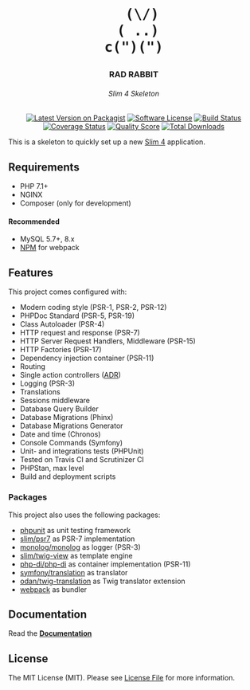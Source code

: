 <h1 align="center">
<pre>
  (\/)
 ( ..)
c(")(")
</pre>
</h1>

<h3 align="center">RAD RABBIT</h3>
<h6 align="center">Slim 4 Skeleton</h6>

<div align="center">

  [![Latest Version on Packagist](https://img.shields.io/github/release/nalyk/rad-rabbit.svg)](https://packagist.org/packages/nalyk/rad-rabbit)
  [![Software License](https://img.shields.io/badge/license-MIT-brightgreen.svg)](LICENSE.md)
  [![Build Status](https://github.com/nalyk/rad-rabbit/workflows/PHP/badge.svg)](https://github.com/nalyk/rad-rabbit/actions)
  [![Coverage Status](https://img.shields.io/scrutinizer/coverage/g/nalyk/rad-rabbit.svg)](https://scrutinizer-ci.com/g/nalyk/rad-rabbit/code-structure)
  [![Quality Score](https://img.shields.io/scrutinizer/quality/g/nalyk/rad-rabbit.svg)](https://scrutinizer-ci.com/g/nalyk/rad-rabbit/?branch=master)
  [![Total Downloads](https://img.shields.io/packagist/dt/nalyk/rad-rabbit.svg)](https://packagist.org/packages/nalyk/rad-rabbit/stats)

</div>

This is a skeleton to quickly set up a new [Slim 4](https://www.slimframework.com/) application.

## Requirements

* PHP 7.1+
* NGINX
* Composer (only for development)

#### Recommended

* MySQL 5.7+, 8.x
* [NPM](https://nodejs.org/en/download/) for webpack

## Features

This project comes configured with:

* Modern coding style (PSR-1, PSR-2, PSR-12)
* PHPDoc Standard (PSR-5, PSR-19)
* Class Autoloader (PSR-4)
* HTTP request and response (PSR-7)
* HTTP Server Request Handlers, Middleware (PSR-15)
* HTTP Factories (PSR-17)
* Dependency injection container (PSR-11)
* Routing
* Single action controllers ([ADR](https://github.com/pmjones/adr/blob/master/ADR.md))
* Logging (PSR-3)
* Translations
* Sessions middleware
* Database Query Builder
* Database Migrations (Phinx)
* Database Migrations Generator
* Date and time (Chronos)
* Console Commands (Symfony)
* Unit- and integrations tests (PHPUnit)
* Tested on Travis CI and Scrutinizer CI
* PHPStan, max level
* Build and deployment scripts

### Packages

This project also uses the following packages:

* [phpunit](https://github.com/sebastianbergmann/phpunit) as unit testing framework
* [slim/psr7](https://github.com/slimphp/Slim-Psr7) as PSR-7 implementation
* [monolog/monolog](https://github.com/monolog/monolog) as logger (PSR-3)
* [slim/twig-view](https://github.com/slimphp/Twig-View) as template engine
* [php-di/php-di](https://github.com/PHP-DI/PHP-DI) as container implementation (PSR-11)
* [symfony/translation](https://github.com/symfony/translation) as translator
* [odan/twig-translation](https://github.com/odan/twig-translation) as Twig translator extension
* [webpack](https://webpack.js.org/) as bundler 

## Documentation

Read the **[Documentation](https://odan.github.io/slim4-skeleton)**

## License

The MIT License (MIT). Please see [License File](LICENSE) for more information.
